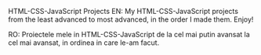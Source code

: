 HTML-CSS-JavaScript Projects
EN: My HTML-CSS-JavaScript projects from the least advanced to most advanced, in the order I made them. Enjoy!

RO: Proiectele mele in HTML-CSS-JavaScript de la cel mai putin avansat la cel mai avansat, in ordinea in care le-am facut.
